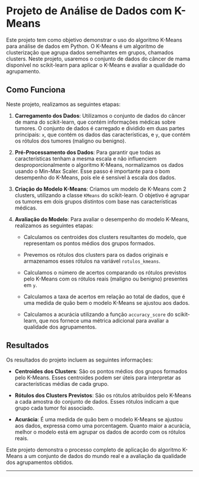 # Projeto de Análise de Dados com K-Means

Este projeto tem como objetivo demonstrar o uso do algoritmo K-Means para análise de dados em Python. O K-Means é um algoritmo de clusterização que agrupa dados semelhantes em grupos, chamados clusters. Neste projeto, usaremos o conjunto de dados do câncer de mama disponível no scikit-learn para aplicar o K-Means e avaliar a qualidade do agrupamento.

## Como Funciona

Neste projeto, realizamos as seguintes etapas:

1. **Carregamento dos Dados**: Utilizamos o conjunto de dados do câncer de mama do scikit-learn, que contém informações médicas sobre tumores. O conjunto de dados é carregado e dividido em duas partes principais: `x`, que contém os dados das características, e `y`, que contém os rótulos dos tumores (maligno ou benigno).

2. **Pré-Processamento dos Dados**: Para garantir que todas as características tenham a mesma escala e não influenciem desproporcionalmente o algoritmo K-Means, normalizamos os dados usando o Min-Max Scaler. Esse passo é importante para o bom desempenho do K-Means, pois ele é sensível à escala dos dados.

3. **Criação do Modelo K-Means**: Criamos um modelo de K-Means com 2 clusters, utilizando a classe `KMeans` do scikit-learn. O objetivo é agrupar os tumores em dois grupos distintos com base nas características médicas.

4. **Avaliação do Modelo**: Para avaliar o desempenho do modelo K-Means, realizamos as seguintes etapas:

    - Calculamos os centroides dos clusters resultantes do modelo, que representam os pontos médios dos grupos formados.
    
    - Prevemos os rótulos dos clusters para os dados originais e armazenamos esses rótulos na variável `rotulos_kmeans`.
    
    - Calculamos o número de acertos comparando os rótulos previstos pelo K-Means com os rótulos reais (maligno ou benigno) presentes em `y`.
    
    - Calculamos a taxa de acertos em relação ao total de dados, que é uma medida de quão bem o modelo K-Means se ajustou aos dados.
    
    - Calculamos a acurácia utilizando a função `accuracy_score` do scikit-learn, que nos fornece uma métrica adicional para avaliar a qualidade dos agrupamentos.

## Resultados

Os resultados do projeto incluem as seguintes informações:

- **Centroides dos Clusters**: São os pontos médios dos grupos formados pelo K-Means. Esses centroides podem ser úteis para interpretar as características médias de cada grupo.

- **Rótulos dos Clusters Previstos**: São os rótulos atribuídos pelo K-Means a cada amostra do conjunto de dados. Esses rótulos indicam a que grupo cada tumor foi associado.

- **Acurácia**: É uma medida de quão bem o modelo K-Means se ajustou aos dados, expressa como uma porcentagem. Quanto maior a acurácia, melhor o modelo está em agrupar os dados de acordo com os rótulos reais.

Este projeto demonstra o processo completo de aplicação do algoritmo K-Means a um conjunto de dados do mundo real e a avaliação da qualidade dos agrupamentos obtidos.

---

